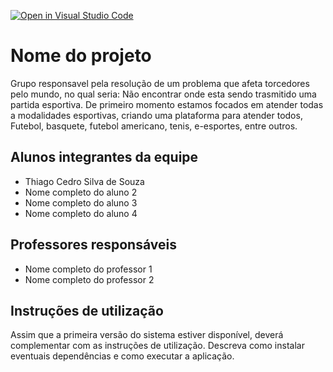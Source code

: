 [![Open in Visual Studio Code](https://classroom.github.com/assets/open-in-vscode-c66648af7eb3fe8bc4f294546bfd86ef473780cde1dea487d3c4ff354943c9ae.svg)](https://classroom.github.com/online_ide?assignment_repo_id=7546905&assignment_repo_type=AssignmentRepo)
# Nome do projeto
  Grupo responsavel pela resolução de um problema que afeta torcedores pelo mundo, no qual seria: Não encontrar onde esta sendo trasmitido uma partida esportiva.
 De primeiro momento estamos focados em atender todas a modalidades esportivas, criando uma plataforma para atender todos, Futebol, basquete, futebol americano, tenis, 
 e-esportes, entre outros. 

## Alunos integrantes da equipe

* Thiago Cedro Silva de Souza
* Nome completo do aluno 2
* Nome completo do aluno 3
* Nome completo do aluno 4

## Professores responsáveis

* Nome completo do professor 1
* Nome completo do professor 2

## Instruções de utilização

Assim que a primeira versão do sistema estiver disponível, deverá complementar com as instruções de utilização. Descreva como instalar eventuais dependências e como executar a aplicação.
